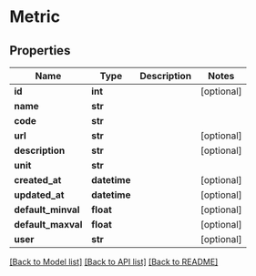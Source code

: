 # Metric

## Properties
Name | Type | Description | Notes
------------ | ------------- | ------------- | -------------
**id** | **int** |  | [optional] 
**name** | **str** |  | 
**code** | **str** |  | 
**url** | **str** |  | [optional] 
**description** | **str** |  | [optional] 
**unit** | **str** |  | 
**created_at** | **datetime** |  | [optional] 
**updated_at** | **datetime** |  | [optional] 
**default_minval** | **float** |  | [optional] 
**default_maxval** | **float** |  | [optional] 
**user** | **str** |  | [optional] 

[[Back to Model list]](../README.md#documentation-for-models) [[Back to API list]](../README.md#documentation-for-api-endpoints) [[Back to README]](../README.md)


